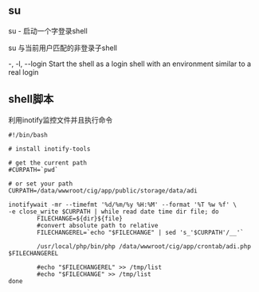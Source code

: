 ## su

su - 启动一个字登录shell

su 与当前用户匹配的非登录子shell

-, -l, --login
              Start the shell as a login shell with an environment similar to a real login

## shell脚本

利用inotify监控文件并且执行命令
```
#!/bin/bash

# install inotify-tools

# get the current path
#CURPATH=`pwd`

# or set your path
CURPATH=/data/wwwroot/cig/app/public/storage/data/adi

inotifywait -mr --timefmt '%d/%m/%y %H:%M' --format '%T %w %f' \
-e close_write $CURPATH | while read date time dir file; do
        FILECHANGE=${dir}${file}
        #convert absolute path to relative
        FILECHANGEREL=`echo "$FILECHANGE" | sed 's_'$CURPATH'/__'`

        /usr/local/php/bin/php /data/wwwroot/cig/app/crontab/adi.php $FILECHANGEREL

        #echo "$FILECHANGEREL" >> /tmp/list
        #echo "$FILECHANGE" >> /tmp/list
done
```

```

```
